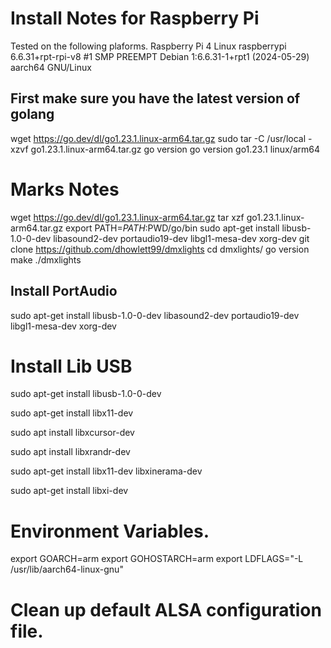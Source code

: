 # Install Notes for Raspberry Pi

Tested on the following plaforms.
Raspberry Pi 4
Linux raspberrypi 6.6.31+rpt-rpi-v8 #1 SMP PREEMPT Debian 1:6.6.31-1+rpt1 (2024-05-29) aarch64 GNU/Linux


## First make sure you have the latest version of golang 

wget https://go.dev/dl/go1.23.1.linux-arm64.tar.gz
sudo tar -C /usr/local -xzvf go1.23.1.linux-arm64.tar.gz 
go version
go version go1.23.1 linux/arm64

# Marks Notes 

wget https://go.dev/dl/go1.23.1.linux-arm64.tar.gz
tar xzf go1.23.1.linux-arm64.tar.gz
export PATH=$PATH:$PWD/go/bin
sudo apt-get install libusb-1.0-0-dev libasound2-dev portaudio19-dev libgl1-mesa-dev xorg-dev
git clone https://github.com/dhowlett99/dmxlights
cd dmxlights/
go version
make 
./dmxlights


## Install PortAudio

 sudo apt-get install libusb-1.0-0-dev libasound2-dev portaudio19-dev libgl1-mesa-dev  xorg-dev

# Install Lib USB

sudo apt-get install libusb-1.0-0-dev

sudo apt-get install libx11-dev

sudo apt install libxcursor-dev

sudo apt install libxrandr-dev

sudo apt-get install libx11-dev libxinerama-dev

sudo apt-get install libxi-dev

# Environment Variables.
export GOARCH=arm
export GOHOSTARCH=arm
export LDFLAGS="-L /usr/lib/aarch64-linux-gnu"

# Clean up default ALSA configuration file.



